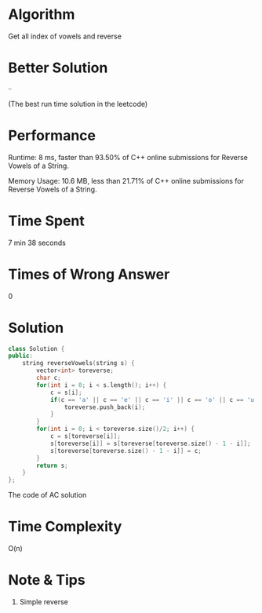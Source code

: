 # Algorithm

Get all index of vowels and reverse

# Better Solution

```c++
~
```

(The best run time solution in the leetcode)

# Performance

Runtime: 8 ms, faster than 93.50% of C++ online submissions for Reverse Vowels of a String.

Memory Usage: 10.6 MB, less than 21.71% of C++ online submissions for Reverse Vowels of a String.

# Time Spent

7 min 38 seconds

# Times of Wrong Answer

0

# Solution

```c++
class Solution {
public:
    string reverseVowels(string s) {
        vector<int> toreverse;
        char c;
        for(int i = 0; i < s.length(); i++) {
            c = s[i];
            if(c == 'a' || c == 'e' || c == 'i' || c == 'o' || c == 'u' || c == 'A' || c == 'E' || c == 'I' || c == 'O' || c == 'U') {
                toreverse.push_back(i);
            }
        }
        for(int i = 0; i < toreverse.size()/2; i++) {
            c = s[toreverse[i]];
            s[toreverse[i]] = s[toreverse[toreverse.size() - 1 - i]];
            s[toreverse[toreverse.size() - 1 - i]] = c;
        }
        return s;
    }
};
```

The code of AC solution

# Time Complexity

O(n)

# Note & Tips

1. Simple reverse